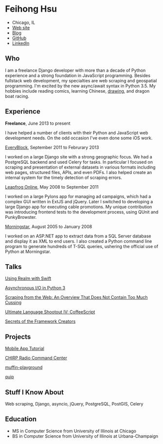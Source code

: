 Feihong Hsu
===========

- Chicago, IL
- [Web site](http://feihonghsu.com)
- [Blog](http://omegafeihong.tumblr.com)
- [GitHub](https://github.com/feihong)
- [LinkedIn](http://www.linkedin.com/in/feihonghsu)

Who
---

I am a freelance Django developer with more than a decade of Python experience and a strong foundation in JavaScript programming. Besides fullstack web development, my specialties are web scraping and geospatial programming. I'm excited by the new async/await syntax in Python 3.5. My hobbies include reading comics, learning Chinese, [drawing](http://megafeihong.tumblr.com), and dragon boat racing.

Experience
----------

**Freelance**, June 2013 to present

I have helped a number of clients with their Python and JavaScript web development needs. On the odd occasion I've even done some iOS work.

[EveryBlock](http://everyblock.com), September 2011 to Februrary 2013

I worked on a large Django site with a strong geographic focus. We had a PostgreSQL backend and used Celery for tasks. In particular I focused on scraping and presentation of external datasets in various formats including web pages, structured files, APIs, and even PDFs. I also helped create an internal system for the timely detection of scraping errors.

[Leapfrog Online](http://leapfrogonline.com), May 2008 to September 2011

I worked on a large Pylons app for managing ad campaigns, which had a complex GUI written in ExtJS and jQuery. Later I switched to developing a large Django app for executing cable promotions. My unique contribution was introducing frontend tests to the development process, using QUnit and PunkyBrowster.

[Morningstar](http://morningstar.com), August 2005 to January 2008

I worked on an ASP.NET app to extract data from a SQL Server database and display it as XML to end users. I also created a Python command line program to generate hundreds of T-SQL queries, ushering the official use of Python at Morningstar.

Talks
-----

[Using Realm with Swift](https://github.com/feihong/realm-talk)

[Asynchronous I/O in Python 3](http://pyvideo.org/video/2194/asynchronous-io-in-python-3)

[Scraping from the Web: An Overview That Does Not Contain Too Much Cussing](http://pyvideo.org/video/1649/scraping-with-python)

[Ultimate Language Shootout IV: CoffeeScript](http://pyvideo.org/video/1864/ultimate-language-shootout-iv-coffeescript)

[Secrets of the Framework Creators](http://feihonghsu.com/secrets/)

Projects
--------

[Mobile App Tutorial](https://github.com/ChickTech/mobile-app-tutorial)

[CHIRP Radio Command Center](https://github.com/chirpradio/command-center/)

[muffin-playground](https://github.com/feihong/muffin-playground)

[quip](https://github.com/feihong/quip)

Stuff I Know About
------------------

Web scraping, Django, asyncio, jQuery, PostgreSQL, PostGIS, Celery

Education
---------

- MS in Computer Science from University of Illinois at Chicago
- BS in Computer Science from University of Illinois at Urbana-Champaign
